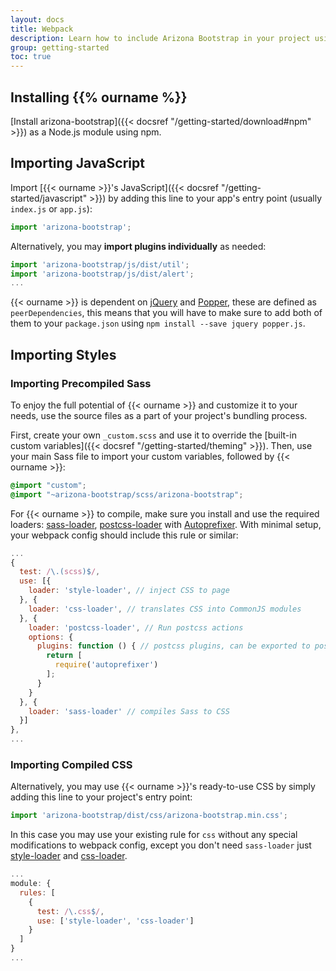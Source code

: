 ```yaml
---
layout: docs
title: Webpack
description: Learn how to include Arizona Bootstrap in your project using Webpack.
group: getting-started
toc: true
---
```


## Installing {{% ourname %}}

[Install arizona-bootstrap]({{< docsref "/getting-started/download#npm" >}}) as a Node.js module using npm.

## Importing JavaScript

Import [{{< ourname >}}'s JavaScript]({{< docsref "/getting-started/javascript" >}}) by adding this line to your app's entry point (usually `index.js` or `app.js`):

```js
import 'arizona-bootstrap';
```

Alternatively, you may **import plugins individually** as needed:

```js
import 'arizona-bootstrap/js/dist/util';
import 'arizona-bootstrap/js/dist/alert';
...
```

{{< ourname >}} is dependent on [jQuery](https://jquery.com/) and [Popper](https://popper.js.org/),
these are defined as `peerDependencies`, this means that you will have to make sure to add both of them
to your `package.json` using `npm install --save jquery popper.js`.

## Importing Styles

### Importing Precompiled Sass

To enjoy the full potential of {{< ourname >}} and customize it to your needs, use the source files as a part of your project's bundling process.

First, create your own `_custom.scss` and use it to override the [built-in custom variables]({{< docsref "/getting-started/theming" >}}). Then, use your main Sass file to import your custom variables, followed by {{< ourname >}}:

```scss
@import "custom";
@import "~arizona-bootstrap/scss/arizona-bootstrap";
```

For {{< ourname >}} to compile, make sure you install and use the required loaders: [sass-loader](https://github.com/webpack-contrib/sass-loader), [postcss-loader](https://github.com/postcss/postcss-loader) with [Autoprefixer](https://github.com/postcss/autoprefixer#webpack). With minimal setup, your webpack config should include this rule or similar:

```js
...
{
  test: /\.(scss)$/,
  use: [{
    loader: 'style-loader', // inject CSS to page
  }, {
    loader: 'css-loader', // translates CSS into CommonJS modules
  }, {
    loader: 'postcss-loader', // Run postcss actions
    options: {
      plugins: function () { // postcss plugins, can be exported to postcss.config.js
        return [
          require('autoprefixer')
        ];
      }
    }
  }, {
    loader: 'sass-loader' // compiles Sass to CSS
  }]
},
...
```

### Importing Compiled CSS

Alternatively, you may use {{< ourname >}}'s ready-to-use CSS by simply adding this line to your project's entry point:

```js
import 'arizona-bootstrap/dist/css/arizona-bootstrap.min.css';
```

In this case you may use your existing rule for `css` without any special modifications to webpack config, except you don't need `sass-loader` just [style-loader](https://github.com/webpack-contrib/style-loader) and [css-loader](https://github.com/webpack-contrib/css-loader).

```js
...
module: {
  rules: [
    {
      test: /\.css$/,
      use: ['style-loader', 'css-loader']
    }
  ]
}
...
```
